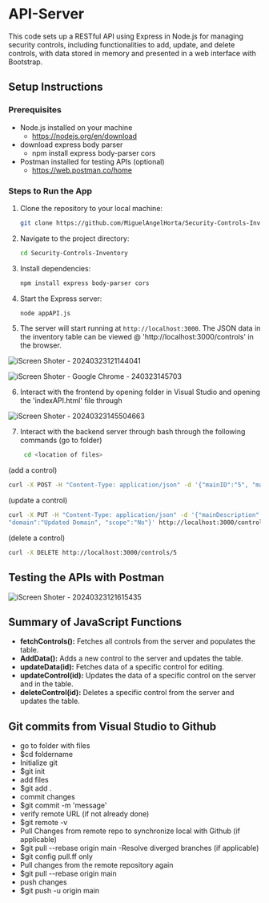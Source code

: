 # API-Server
 This code sets up a RESTful API using Express in Node.js for managing security controls, including functionalities to add, update, and delete controls, with data stored in memory and presented in a web interface with Bootstrap.

## Setup Instructions

### Prerequisites

- Node.js installed on your machine
  -  https://nodejs.org/en/download
- download express body parser
  - npm install express body-parser cors 
- Postman installed for testing APIs (optional)
  - https://web.postman.co/home

### Steps to Run the App

1. Clone the repository to your local machine:

    ```bash
    git clone https://github.com/MiguelAngelHorta/Security-Controls-Inventory.git
    ```

2. Navigate to the project directory:

    ```bash
    cd Security-Controls-Inventory
    ```

3. Install dependencies:

    ```bash
    npm install express body-parser cors 
    ```

4. Start the Express server:

    ```bash
    node appAPI.js
    ```

5. The server will start running at `http://localhost:3000`. The JSON data in the inventory table can be viewed @ 'http://localhost:3000/controls' in the browser.

![iScreen Shoter - 20240323121144041](https://github.com/MiguelAngelHorta/API-Server/assets/106134627/1ff8b694-f6f0-46b2-87da-a7ef987a8949)

![iScreen Shoter - Google Chrome - 240323145703](https://github.com/MiguelAngelHorta/API-Server/assets/106134627/2e63de71-1646-45d4-9f68-6ce6bc8bce1d)

6. Interact with the frontend by opening folder in Visual Studio and opening the 'indexAPI.html' file through

![iScreen Shoter - 20240323145504663](https://github.com/MiguelAngelHorta/API-Server/assets/106134627/6340e750-606b-4cbf-b428-7338a9393863)

7. Interact with the backend server through bash through the following commands
(go to folder)
   ```bash 
    cd <location of files>
    ```
(add a control)
   ```bash 
   curl -X POST -H "Content-Type: application/json" -d '{"mainID":"5", "mainDescription":"Sample Control",        "domain":"Sample Domain", "scope":"Yes"}' http://localhost:3000/controls
   ```
(update a control)
   ```bash 
   curl -X PUT -H "Content-Type: application/json" -d '{"mainDescription":"Updated Control",     
   "domain":"Updated Domain", "scope":"No"}' http://localhost:3000/controls/5
   ```
(delete a control)
   ```bash 
   curl -X DELETE http://localhost:3000/controls/5
   ```
      
## Testing the APIs with Postman
![iScreen Shoter - 20240323121615435](https://github.com/MiguelAngelHorta/API-Server/assets/106134627/6806f9aa-1979-4121-8d4e-b29a6876b91c)


## Summary of JavaScript Functions

- **fetchControls():** Fetches all controls from the server and populates the table.
- **AddData():** Adds a new control to the server and updates the table.
- **updateData(id):** Fetches data of a specific control for editing.
- **updateControl(id):** Updates the data of a specific control on the server and in the table.
- **deleteControl(id):** Deletes a specific control from the server and updates the table.



## Git commits from Visual Studio to Github
- go to folder with files
 - $cd foldername
- Initialize git
 - $git init
- add files
 - $git add .
- commit changes
 - $git commit -m 'message'
- verify remote URL (if not already done)
 - $git remote -v
- Pull Changes from remote repo to synchronize local with Github (if applicable)
 - $git pull --rebase origin main
-Resolve diverged branches (if applicable)
 - $git config pull.ff only
- Pull changes from the remote repository again
 - $git pull --rebase origin main
- push changes
 - $git push -u origin main

 

